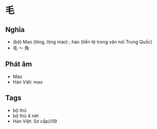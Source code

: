 # 毛

## Nghĩa
* (bộ) Mao (lông, lông mao) ; hào (tiền tệ trong văn nói Trung Quốc)
* 毛 ～ 角

## Phát âm
* Máo
* Hán Việt: mao

## Tags
* bộ thủ
* bộ thủ 4 nét
* Hán Việt: Sơ cấp//09

<script>window.HANZI_FIELD='毛';</script>
